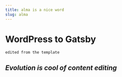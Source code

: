 ```yaml
---
title: alma is a nice word
slug: alma
---
```

# WordPress to Gatsby

    edited from the template

## _Evolution is cool of content editing_